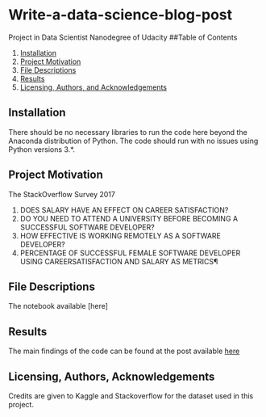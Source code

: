 # Write-a-data-science-blog-post
Project in Data Scientist Nanodegree of Udacity
##Table of Contents
1.	[Installation](#Installation)
2.	[Project Motivation](#Motivation)
3.	[File Descriptions](#Files)
4.	[Results](#Results)
5.	[Licensing, Authors, and Acknowledgements](#licencing)

## Installation<a name ="installation"></a>
There should be no necessary libraries to run the code here beyond the Anaconda distribution of Python. The code should run with no issues using Python versions 3.*.

## Project Motivation<a name ="project motivation"></a>
The StackOverflow Survey 2017
1.	DOES SALARY HAVE AN EFFECT ON CAREER SATISFACTION?
2.	DO YOU NEED TO ATTEND A UNIVERSITY BEFORE BECOMING A SUCCESSFUL SOFTWARE DEVELOPER?
3.	HOW EFFECTIVE IS WORKING REMOTELY AS A SOFTWARE DEVELOPER?
4.	PERCENTAGE OF SUCCESSFUL FEMALE SOFTWARE DEVELOPER USING CAREERSATISFACTION AND SALARY AS METRICS¶
## File Descriptions<a name ="Descriptions"></a>
The notebook available [here]
## Results<a name ="Results"></a>
The main findings of the code can be found at the post available [here](https://seunayorinde.medium.com/would-a-university-degree-make-me-successful-as-a-software-developer-729399804083)
## Licensing, Authors, Acknowledgements
Credits are given to Kaggle and Stackoverflow for the dataset used in this project.

